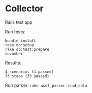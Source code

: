 Collector
=========

Rails test app

Run tests: 

```
bundle install
rake db:setup
rake db:test:prepare
cucumber
```

Results:

```
4 scenarios (4 passed)
33 steps (33 passed)
```

Run parser: `rake wsdl_parser:load_data`

